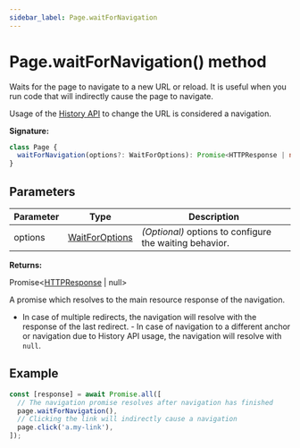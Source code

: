 ```yaml
---
sidebar_label: Page.waitForNavigation
---
```


# Page.waitForNavigation() method

Waits for the page to navigate to a new URL or reload. It is useful when you run code that will indirectly cause the page to navigate.

Usage of the [History API](https://developer.mozilla.org/en-US/docs/Web/API/History_API) to change the URL is considered a navigation.

**Signature:**

```typescript
class Page {
  waitForNavigation(options?: WaitForOptions): Promise<HTTPResponse | null>;
}
```

## Parameters

| Parameter | Type                                            | Description                                                  |
| --------- | ----------------------------------------------- | ------------------------------------------------------------ |
| options   | [WaitForOptions](./puppeteer.waitforoptions.md) | <i>(Optional)</i> options to configure the waiting behavior. |

**Returns:**

Promise&lt;[HTTPResponse](./puppeteer.httpresponse.md) \| null&gt;

A promise which resolves to the main resource response of the navigation.

- In case of multiple redirects, the navigation will resolve with the response of the last redirect. - In case of navigation to a different anchor or navigation due to History API usage, the navigation will resolve with `null`.

## Example

```ts
const [response] = await Promise.all([
  // The navigation promise resolves after navigation has finished
  page.waitForNavigation(),
  // Clicking the link will indirectly cause a navigation
  page.click('a.my-link'),
]);
```
